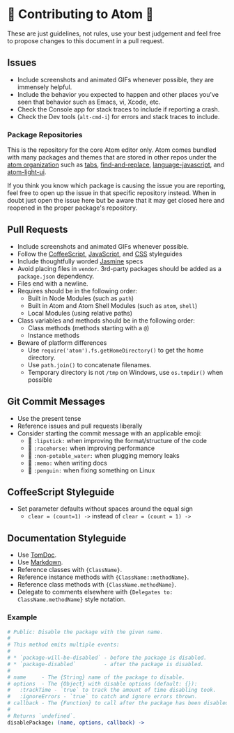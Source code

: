 # :tada: Contributing to Atom :tada:

These are just guidelines, not rules, use your best judgement and feel free
to propose changes to this document in a pull request.

## Issues
  * Include screenshots and animated GIFs whenever possible, they are immensely
    helpful.
  * Include the behavior you expected to happen and other places you've seen
    that behavior such as Emacs, vi, Xcode, etc.
  * Check the Console app for stack traces to include if reporting a crash.
  * Check the Dev tools (`alt-cmd-i`) for errors and stack traces to include.

### Package Repositories

This is the repository for the core Atom editor only. Atom comes bundled with
many packages and themes that are stored in other repos under the
[atom organization](https://github.com/atom) such as [tabs](https://github.com/atom/tabs),
[find-and-replace](https://github.com/atom/find-and-replace),
[language-javascript](https://github.com/atom/language-javascript),
and [atom-light-ui](http://github.com/atom/atom-light-ui).

If you think you know which package is causing the issue you are reporting, feel
free to open up the issue in that specific repository instead. When in doubt
just open the issue here but be aware that it may get closed here and reopened
in the proper package's repository.

## Pull Requests
  * Include screenshots and animated GIFs whenever possible.
  * Follow the [CoffeeScript](#coffeescript-styleguide),
    [JavaScript](https://github.com/styleguide/javascript),
    and [CSS](https://github.com/styleguide/css) styleguides
  * Include thoughtfully worded [Jasmine](http://pivotal.github.com/jasmine)
    specs
  * Avoid placing files in `vendor`. 3rd-party packages should be added as a
    `package.json` dependency.
  * Files end with a newline.
  * Requires should be in the following order:
    * Built in Node Modules (such as `path`)
    * Built in Atom and Atom Shell Modules (such as `atom`, `shell`)
    * Local Modules (using relative paths)
  * Class variables and methods should be in the following order:
    * Class methods (methods starting with a `@`)
    * Instance methods
  * Beware of platform differences
    * Use `require('atom').fs.getHomeDirectory()` to get the home directory.
    * Use `path.join()` to concatenate filenames.
    * Temporary directory is not `/tmp` on Windows, use `os.tmpdir()` when
      possible

## Git Commit Messages
  * Use the present tense
  * Reference issues and pull requests liberally
  * Consider starting the commit message with an applicable emoji:
    * :lipstick: `:lipstick:` when improving the format/structure of the code
    * :racehorse: `:racehorse:` when improving performance
    * :non-potable_water: `:non-potable_water:` when plugging memory leaks
    * :memo: `:memo:` when writing docs
    * :penguin: `:penguin:` when fixing something on Linux

## CoffeeScript Styleguide

* Set parameter defaults without spaces around the equal sign
  * `clear = (count=1) ->` instead of `clear = (count = 1) ->`

## Documentation Styleguide

* Use [TomDoc](http://tomdoc.org).
* Use [Markdown](https://daringfireball.net/projects/markdown).
* Reference classes with `{ClassName}`.
* Reference instance methods with `{ClassName::methodName}`.
* Reference class methods with `{ClassName.methodName}`.
* Delegate to comments elsewhere with `{Delegates to: ClassName.methodName}`
  style notation.

### Example

```coffee
# Public: Disable the package with the given name.
#
# This method emits multiple events:
#
# * `package-will-be-disabled` - before the package is disabled.
# * `package-disabled`         - after the package is disabled.
#
# name     - The {String} name of the package to disable.
# options  - The {Object} with disable options (default: {}):
#   :trackTime - `true` to track the amount of time disabling took.
#   :ignoreErrors - `true` to catch and ignore errors thrown.
# callback - The {Function} to call after the package has been disabled.
#
# Returns `undefined`.
disablePackage: (name, options, callback) ->
```
